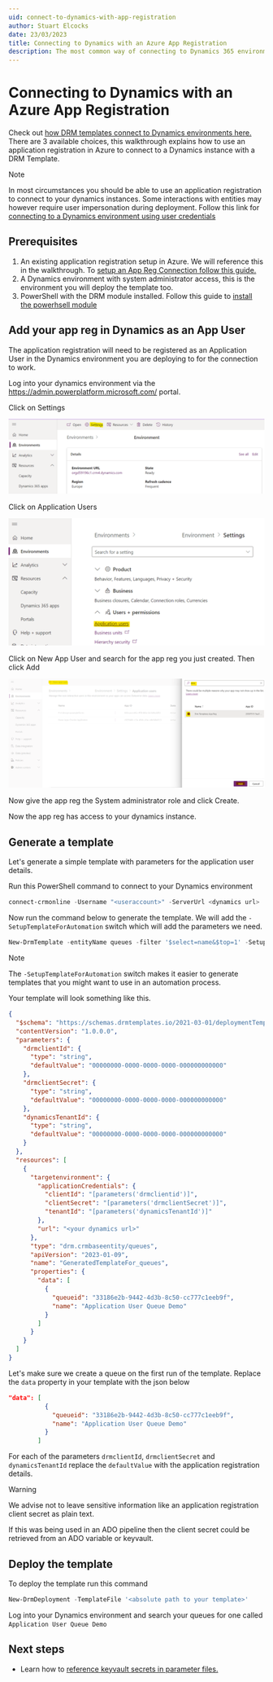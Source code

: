 ```yaml
---
uid: connect-to-dynamics-with-app-registration
author: Stuart Elcocks
date: 23/03/2023
title: Connecting to Dynamics with an Azure App Registration
description: The most common way of connecting to Dynamics 365 environments when deploying DRM templates is to use an Azure application registration.  Follow this walkthrough to deploy a DRM template using an application registration.
---
```


# Connecting to Dynamics with an Azure App Registration

Check out [how DRM templates connect to Dynamics environments here.](xref:target-dynamics-instance)
There are 3 available choices, this walkthrough explains how to use an application 
registration in Azure to connect to a Dynamics instance with a DRM Template.

>[!NOTE]
> In most circumstances you should be able to use an application registration 
to connect to your dynamics instances.  Some interactions with entities may however
require user impersonation during deployment. 
Follow this link for [connecting to a Dynamics environment using user credentials](xref:connect-to-dynamics-with-usercreds)

## Prerequisites

1.  An existing application registration setup in Azure. We will reference this in 
the walkthrough. To [setup an App Reg Connection follow this guide.](xref:setup-app-reg-connection)
2.  A Dynamics environment with system administrator access, this is the environment
 you will deploy the template too.
3. PowerShell with the DRM module installed. Follow this guide to 
[install the powerhsell module](xref:install-powerhsell-module)

## Add your app reg in Dynamics as an App User

The application registration will need to be registered as an Application User in the Dynamics 
environment you are deploying to for the connection to work.

Log into your dynamics environment via the https://admin.powerplatform.microsoft.com/ portal.

Click on Settings

![Admin Portal](../images/dyn_envSettings.png "Dynamics Environment Settings")

Click on Application Users

![Admin Portal App Users](../images/dyn_envSettings_appusers.png "Dynamics App Users")

Click on New App User and search for the app reg you just created. Then click Add

![Admin Portal Add an App User](../images/dyn_envSettings_appusersAdd.png "Dynamics App Users Add")

Now give the app reg the System administrator role and click Create.

Now the app reg has access to your dynamics instance.

## Generate a template

Let's generate a simple template with parameters for the application user details.

Run this PowerShell command to connect to your Dynamics environment

```powershell
connect-crmonline -Username "<useraccount>" -ServerUrl <dynamics url>
```

Now run the command below to generate the template. We will add the 
```-SetupTemplateForAutomation``` switch which will add the parameters we need.

```powershell
New-DrmTemplate -entityName queues -filter '$select=name&$top=1' -SetupTemplateForAutomation
```

>[!NOTE]
> The ```-SetupTemplateForAutomation``` switch makes it easier to generate templates 
that you might want to use in an automation process.

Your template will look something like this.

```json
{
  "$schema": "https://schemas.drmtemplates.io/2021-03-01/deploymentTemplate.json#",
  "contentVersion": "1.0.0.0",
  "parameters": {
    "drmclientId": {
      "type": "string",
      "defaultValue": "00000000-0000-0000-0000-000000000000"
    },
    "drmclientSecret": {
      "type": "string",
      "defaultValue": "00000000-0000-0000-0000-000000000000"
    },
    "dynamicsTenantId": {
      "type": "string",
      "defaultValue": "00000000-0000-0000-0000-000000000000"
    }
  },
  "resources": [
    {
      "targetenvironment": {
        "applicationCredentials": {
          "clientId": "[parameters('drmclientid')]",
          "clientSecret": "[parameters('drmclientSecret')]",
          "tenantId": "[parameters('dynamicsTenantId')]"
        },
        "url": "<your dynamics url>"
      },
      "type": "drm.crmbaseentity/queues",
      "apiVersion": "2023-01-09",
      "name": "GeneratedTemplateFor_queues",
      "properties": {
        "data": [
          {
            "queueid": "33186e2b-9442-4d3b-8c50-cc777c1eeb9f",
            "name": "Application User Queue Demo"
          }
        ]
      }
    }
  ]
}
```

Let's make sure we create a queue on the first run of the template.  Replace the 
```data``` property in your template with the json below

```json
"data": [
          {
            "queueid": "33186e2b-9442-4d3b-8c50-cc777c1eeb9f",
            "name": "Application User Queue Demo"
          }
        ]
```

For each of the parameters ```drmclientId```, ```drmclientSecret``` and ```dynamicsTenantId``` 
replace the ```defaultValue``` with the application registration details.

>[!WARNING]
> We advise not to leave sensitive information like an application registration client secret
> as plain text.
> 
> If this was being used in an ADO pipeline then the client secret could be retrieved from
> an ADO variable or keyvault.

## Deploy the template

To deploy the template run this command

```powershell
New-DrmDeployment -TemplateFile '<absolute path to your template>'
```

Log into your Dynamics environment and search your queues 
for one called ```Application User Queue Demo```

## Next steps

- Learn how to [reference keyvault secrets in parameter files.](xref:reference-keyvault-secrets)